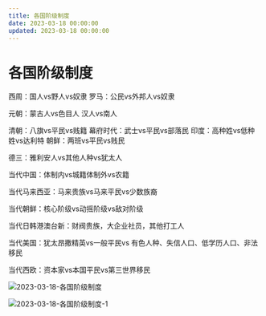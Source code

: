 ```yaml
---
title: 各国阶级制度
date: 2023-03-18 00:00:00
updated: 2023-03-18 00:00:00
---
```


# 各国阶级制度

西周：国人vs野人vs奴隶
罗马：公民vs外邦人vs奴隶

元朝：蒙古人vs色目人 汉人vs南人

清朝：八旗vs平民vs贱籍
幕府时代：武士vs平民vs部落民
印度：高种姓vs低种姓vs达利特
朝鲜：两班vs平民vs贱民

德三：雅利安人vs其他人种vs犹太人

当代中国：体制内vs城籍体制外vs农籍

当代马来西亚：马来贵族vs马来平民vs少数族裔

当代朝鲜：核心阶级vs动摇阶级vs敌对阶级

当代日韩港澳台新：财阀贵族，大企业社员，其他打工人

当代美国：犹太昂撒精英vs一般平民vs 有色人种、失信人口、低学历人口、非法移民

当代西欧：资本家vs本国平民vs第三世界移民

![2023-03-18-各国阶级制度](assets/2023-03-18-各国阶级制度.jpeg)

![2023-03-18-各国阶级制度-1](assets/2023-03-18-各国阶级制度-1.jpeg)

